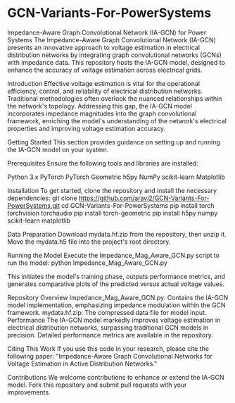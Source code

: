 # GCN-Variants-For-PowerSystems

Impedance-Aware Graph Convolutional Network (IA-GCN) for Power Systems
The Impedance-Aware Graph Convolutional Network (IA-GCN) presents an innovative approach to voltage estimation in electrical distribution networks by integrating graph convolutional networks (GCNs) with impedance data. This repository hosts the IA-GCN model, designed to enhance the accuracy of voltage estimation across electrical grids.

Introduction
Effective voltage estimation is vital for the operational efficiency, control, and reliability of electrical distribution networks. Traditional methodologies often overlook the nuanced relationships within the network's topology. Addressing this gap, the IA-GCN model incorporates impedance magnitudes into the graph convolutional framework, enriching the model's understanding of the network's electrical properties and improving voltage estimation accuracy.

Getting Started
This section provides guidance on setting up and running the IA-GCN model on your system.

Prerequisites
Ensure the following tools and libraries are installed:

Python 3.x
PyTorch
PyTorch Geometric
h5py
NumPy
scikit-learn
Matplotlib


Installation
To get started, clone the repository and install the necessary dependencies:
git clone https://github.com/aravi2/GCN-Variants-For-PowerSystems.git
cd GCN-Variants-For-PowerSystems
pip install torch torchvision torchaudio
pip install torch-geometric
pip install h5py numpy scikit-learn matplotlib


Data Preparation
Download mydata.hf.zip from the repository, then unzip it.
Move the mydata.h5 file into the project's root directory.


Running the Model
Execute the Impedance_Mag_Aware_GCN.py script to run the model:
python Impedance_Mag_Aware_GCN.py

This initiates the model's training phase, outputs performance metrics, and generates comparative plots of the predicted versus actual voltage values.

Repository Overview
Impedance_Mag_Aware_GCN.py: Contains the IA-GCN model implementation, emphasizing impedance modulation within the GCN framework.
mydata.hf.zip: The compressed data file for model input.
Performance
The IA-GCN model markedly improves voltage estimation in electrical distribution networks, surpassing traditional GCN models in precision. Detailed performance metrics are available in the repository.

Citing This Work
If you use this code in your research, please cite the following paper:
"Impedance-Aware Graph Convolutional Networks for Voltage Estimation in Active Distribution Networks."


Contributions
We welcome contributions to enhance or extend the IA-GCN model. Fork this repository and submit pull requests with your improvements.

